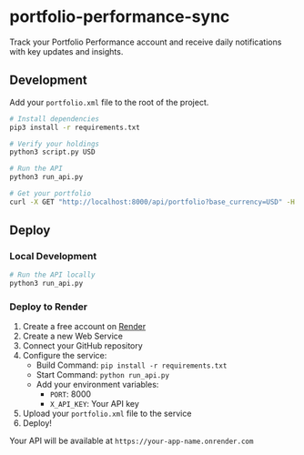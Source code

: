 # portfolio-performance-sync

Track your Portfolio Performance account and receive daily notifications with key updates and insights.

## Development

Add your `portfolio.xml` file to the root of the project.

```bash
# Install dependencies
pip3 install -r requirements.txt

# Verify your holdings
python3 script.py USD

# Run the API
python3 run_api.py

# Get your portfolio
curl -X GET "http://localhost:8000/api/portfolio?base_currency=USD" -H "X-API-Key: key"
```

## Deploy

### Local Development

```bash
# Run the API locally
python3 run_api.py
```

### Deploy to Render

1. Create a free account on [Render](https://render.com)
2. Create a new Web Service
3. Connect your GitHub repository
4. Configure the service:
   - Build Command: `pip install -r requirements.txt`
   - Start Command: `python run_api.py`
   - Add your environment variables:
     - `PORT`: 8000
     - `X_API_KEY`: Your API key
5. Upload your `portfolio.xml` file to the service
6. Deploy!

Your API will be available at `https://your-app-name.onrender.com`
